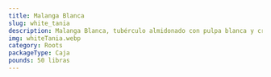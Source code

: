 ```yaml
---
title: Malanga Blanca
slug: white_tania
description: Malanga Blanca, tubérculo almidonado con pulpa blanca y cremosa, de sabor suave y terroso. Base en cocinas caribeñas y latinoamericanas para sopas, guisos, purés o acompañamientos. Perfil nutricional único, fibra dietética, compuestos energéticos y potasio. Libre de gluten y altamente adaptable a dietas veganas/vegetarianas, garantizando versatilidad en mercados conscientes.
img: whiteTania.webp
category: Roots
packageType: Caja
pounds: 50 libras
---
```


